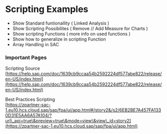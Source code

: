 # Scripting Examples

* Show Standard funtionallity ( Linked Analysis )
* Show Scripting Possibilites ( Remove // Add Measure for Charts )
* Show scripting Functions ( more info on used functions )
* Show how to generalize in scripting Function
* Array Handling in SAC



### Important Pages

Scripting Source\
[https://help.sap.com/doc/1639cb9ccaa54b2592224df577abe822/release/en-US/index.html](https://help.sap.com/doc/1639cb9ccaa54b2592224df577abe822/release/en-US/index.html)

Best Practices Scripting\
[https://zpartner-sac-1.eu10.hcs.cloud.sap/sap/fpa/ui/app.html#/story2&/s2/6EB2BE7A457FA1330D31E5AA6A57A104/?url\_api=true\&preview=true\&mode=view\&view\_id=story2](https://zpartner-sac-1.eu10.hcs.cloud.sap/sap/fpa/ui/app.html)

